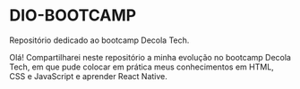 # DIO-BOOTCAMP
Repositório dedicado ao bootcamp Decola Tech.

Olá! 
Compartilharei neste repositório a minha evolução no bootcamp Decola Tech, em que pude colocar em prática meus conhecimentos em HTML, CSS e JavaScript e aprender React Native.
